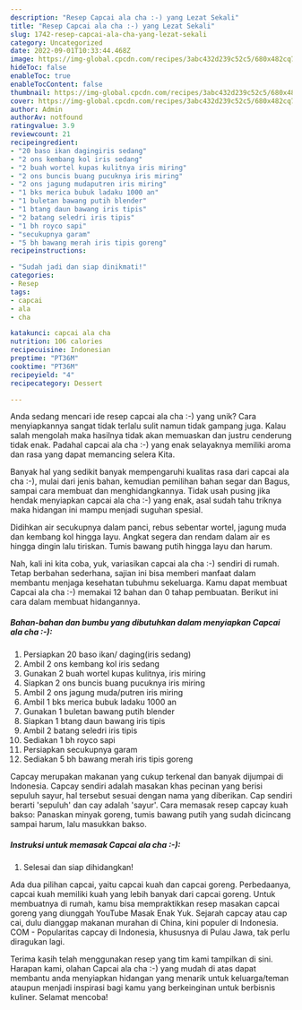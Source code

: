 ```yaml
---
description: "Resep Capcai ala cha :-) yang Lezat Sekali"
title: "Resep Capcai ala cha :-) yang Lezat Sekali"
slug: 1742-resep-capcai-ala-cha-yang-lezat-sekali
category: Uncategorized
date: 2022-09-01T10:33:44.468Z
image: https://img-global.cpcdn.com/recipes/3abc432d239c52c5/680x482cq70/capcai-ala-cha-foto-resep-utama.jpg
hideToc: false
enableToc: true
enableTocContent: false
thumbnail: https://img-global.cpcdn.com/recipes/3abc432d239c52c5/680x482cq70/capcai-ala-cha-foto-resep-utama.jpg
cover: https://img-global.cpcdn.com/recipes/3abc432d239c52c5/680x482cq70/capcai-ala-cha-foto-resep-utama.jpg
author: Admin
authorAv: notfound
ratingvalue: 3.9
reviewcount: 21
recipeingredient:
- "20 baso ikan dagingiris sedang"
- "2 ons kembang kol iris sedang"
- "2 buah wortel kupas kulitnya iris miring"
- "2 ons buncis buang pucuknya iris miring"
- "2 ons jagung mudaputren iris miring"
- "1 bks merica bubuk ladaku 1000 an"
- "1 buletan bawang putih blender"
- "1 btang daun bawang iris tipis"
- "2 batang seledri iris tipis"
- "1 bh royco sapi"
- "secukupnya garam"
- "5 bh bawang merah iris tipis goreng"
recipeinstructions:

- "Sudah jadi dan siap dinikmati!"
categories:
- Resep
tags:
- capcai
- ala
- cha

katakunci: capcai ala cha 
nutrition: 106 calories
recipecuisine: Indonesian
preptime: "PT36M"
cooktime: "PT36M"
recipeyield: "4"
recipecategory: Dessert

---
```





Anda sedang mencari ide resep capcai ala cha :-) yang unik? Cara menyiapkannya sangat tidak terlalu sulit namun tidak gampang juga. Kalau salah mengolah maka hasilnya tidak akan memuaskan dan justru cenderung tidak enak. Padahal capcai ala cha :-) yang enak selayaknya memiliki aroma dan rasa yang dapat memancing selera Kita.





Banyak hal yang sedikit banyak mempengaruhi kualitas rasa dari capcai ala cha :-), mulai dari jenis bahan, kemudian pemilihan bahan segar dan Bagus, sampai cara membuat dan menghidangkannya. Tidak usah pusing jika hendak menyiapkan capcai ala cha :-) yang enak,      asal sudah tahu triknya maka hidangan ini mampu menjadi suguhan spesial.














Didihkan air secukupnya dalam panci, rebus sebentar wortel, jagung muda dan kembang kol hingga layu. Angkat segera dan rendam dalam air es hingga dingin lalu tiriskan. Tumis bawang putih hingga layu dan harum.






Nah, kali ini kita coba, yuk, variasikan capcai ala cha :-) sendiri di rumah. Tetap berbahan sederhana, sajian ini bisa memberi manfaat dalam membantu menjaga kesehatan tubuhmu sekeluarga. Kamu dapat membuat Capcai ala cha :-) memakai 12 bahan dan 0 tahap pembuatan. Berikut ini cara dalam membuat hidangannya.

<!--inarticleads1-->

##### Bahan-bahan dan bumbu yang dibutuhkan dalam menyiapkan Capcai ala cha :-):

1. Persiapkan 20 baso ikan/ daging(iris sedang)
1. Ambil 2 ons kembang kol iris sedang
1. Gunakan 2 buah wortel kupas kulitnya, iris miring
1. Siapkan 2 ons buncis buang pucuknya iris miring
1. Ambil 2 ons jagung muda/putren iris miring
1. Ambil 1 bks merica bubuk ladaku 1000 an
1. Gunakan 1 buletan bawang putih blender
1. Siapkan 1 btang daun bawang iris tipis
1. Ambil 2 batang seledri iris tipis
1. Sediakan 1 bh royco sapi
1. Persiapkan secukupnya garam
1. Sediakan 5 bh bawang merah iris tipis goreng


Capcay merupakan makanan yang cukup terkenal dan banyak dijumpai di Indonesia. Capcay sendiri adalah masakan khas pecinan yang berisi sepuluh sayur, hal tersebut sesuai dengan nama yang diberikan. Cap sendiri berarti &#39;sepuluh&#39; dan cay adalah &#39;sayur&#39;. Cara memasak resep capcay kuah bakso: Panaskan minyak goreng, tumis bawang putih yang sudah dicincang sampai harum, lalu masukkan bakso. 

<!--inarticleads2-->

##### Instruksi untuk memasak Capcai ala cha :-):


1. Selesai dan siap dihidangkan!

Ada dua pilihan capcai, yaitu capcai kuah dan capcai goreng. Perbedaanya, capcai kuah memiliki kuah yang lebih banyak dari capcai goreng. Untuk membuatnya di rumah, kamu bisa mempraktikkan resep masakan capcai goreng yang diunggah YouTube Masak Enak Yuk. Sejarah capcay atau cap cai, dulu dianggap makanan murahan di China, kini populer di Indonesia. COM - Popularitas capcay di Indonesia, khususnya di Pulau Jawa, tak perlu diragukan lagi. 

Terima kasih telah menggunakan resep yang tim kami tampilkan di sini. Harapan kami, olahan Capcai ala cha :-) yang mudah di atas dapat membantu anda menyiapkan hidangan yang menarik untuk keluarga/teman ataupun menjadi inspirasi bagi kamu yang berkeinginan untuk berbisnis kuliner. Selamat mencoba!
